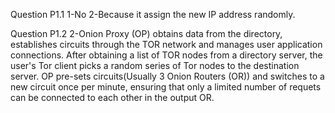 Question P1.1
1-No
2-Because it assign the new IP address randomly.

Question P1.2
2-Onion Proxy (OP) obtains data from the directory, establishes circuits through the TOR network and manages user application connections.
After obtaining a list of TOR nodes from a directory server, the user's Tor client picks a random series of Tor nodes to the destination server.
OP pre-sets circuits(Usually 3 Onion Routers (OR)) and switches to a new circuit once per minute, ensuring that only a limited number of requets can be connected to each other in the output OR.
